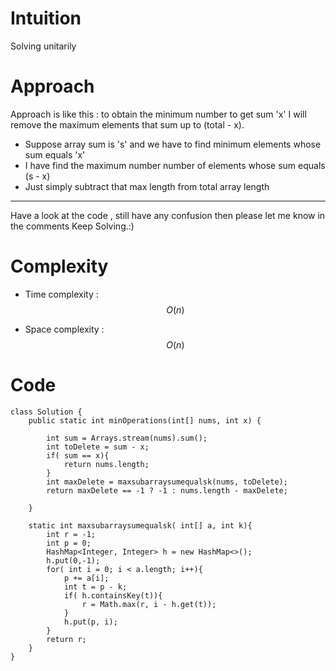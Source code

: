 # Intuition
<!-- Describe your first thoughts on how to solve this problem. -->
Solving unitarily

# Approach
<!-- Describe your approach to solving the problem. -->
Approach is like this : to obtain the minimum number to get sum 'x' I will remove the maximum elements that sum up to (total - x).

- Suppose array sum is 's' and we have to find minimum elements whose sum equals 'x'
- I have find the maximum number number of elements whose sum equals (s - x)
- Just simply subtract that max length from total array length
--- 
Have a look at the code , still have any confusion then please let me know in the comments
Keep Solving.:)

# Complexity
- Time complexity : $$O(n)$$
<!-- Add your time complexity here, e.g. $$O(n)$$ -->

- Space complexity : $$O(n)$$
<!-- Add your space complexity here, e.g. $$O(n)$$ -->

# Code
```
class Solution {
    public static int minOperations(int[] nums, int x) {

        int sum = Arrays.stream(nums).sum();
        int toDelete = sum - x;  
        if( sum == x){
            return nums.length;
        }
        int maxDelete = maxsubarraysumequalsk(nums, toDelete);
        return maxDelete == -1 ? -1 : nums.length - maxDelete;
        
    }

    static int maxsubarraysumequalsk( int[] a, int k){
        int r = -1;
        int p = 0;
        HashMap<Integer, Integer> h = new HashMap<>();
        h.put(0,-1);
        for( int i = 0; i < a.length; i++){
            p += a[i];
            int t = p - k;
            if( h.containsKey(t)){
                r = Math.max(r, i - h.get(t));
            }
            h.put(p, i);
        }
        return r;
    }
}
```